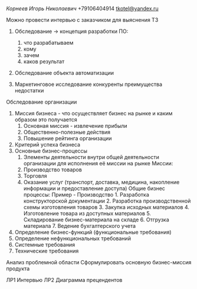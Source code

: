 *Корнеев Игорь Николаевич*
+79106404914
tkotel@yandex.ru

Можно провести интервью с заказчиком для выяснения ТЗ

1. Обследование -> концепция разработки ПО: 
	1. что разрабатываем
	2. кому
	3. зачем
	4. каков результат


1. Обследование объекта автоматизации
1. Маркетинговое исследование
	конкуренты преимущества недостатки

Обследование организации 
1. Миссия бизнеса - что осуществляет бизнес на рынке и каким образом это получается
	1. Основная миссия - извлечение прибыли
	2. Общественно-полезные действия
	3. Повышение рейтинга организации
2. Критерий успеха бизнеса
3. Основные бизнес-процессы
	1. Элементы деятельности внутри общей деятельности организации для исполнения её миссии на рынке
	Миссии:
	1. Производство товаров
	2. Торговля
	3. Оказание услуг (транспорт, доставка, медицина, накопление информации и предоставление доступа)
	Общие бизнес процессы:
		Пример - Производство
			1. Разработка конструкторской документации
			2. Разработка производственной схемы изготовления товаров
			3. Закупка исходных материалов
			4. Изготовление товара из доступных материалов
			5. Складирование бизнес-материала на складе
			6. Отгрузка материала
			7. Ведение бухгалтерского учета
4. Определение бизнес-функций (функциональные требования)
5. Определение нефункциональных требований
6. Системные требования
7. Технические требования


Анализ проблемной области
Сформулировать основную бизнес-миссия продукта

ЛР1
Интервью
ЛР2
Диаграмма прецендентов
